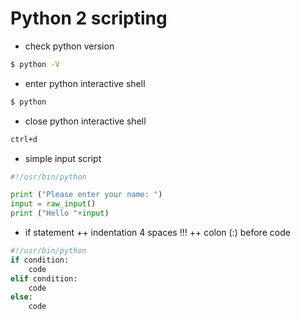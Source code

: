 # Python 2 scripting

+ check python version
```sh
$ python -V
```
+ enter python interactive shell
```sh
$ python
```
+ close python interactive shell
```sh
ctrl+d
```
+ simple input script
```python
#!/usr/bin/python

print ("Please enter your name: ")
input = raw_input()
print ("Hello "+input)
```
+ if statement 
++ indentation 4 spaces !!!
++ colon (:) before code
```python
#!/usr/bin/python
if condition:
    code
elif condition:
    code
else:
    code
```

